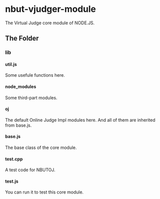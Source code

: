 # nbut-vjudger-module

The Virtual Judge core module of NODE.JS.

## The Folder

### lib

#### util.js

Some usefule functions here.

#### node_modules

Some third-part modules.

#### oj

The default Online Judge Impl modules here. And all of them are inherited from base.js.

#### base.js

The base class of the core module.

#### test.cpp

A test code for NBUTOJ.

#### test.js

You can run it to test this core module.